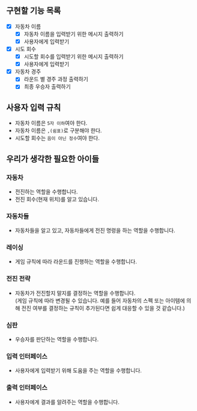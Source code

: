 ## 구현할 기능 목록

- [x] 자동차 이름
  - [x] 자동차 이름을 입력받기 위한 메시지 출력하기
  - [x] 사용자에게 입력받기
- [x] 시도 회수
  - [x] 시도할 회수를 입력받기 위한 메시지 출력하기
  - [x] 사용자에게 입력받기
- [x] 자동차 경주
  - [x] 라운드 별 경주 과정 출력하기
  - [x] 최종 우승자 출력하기

## 사용자 입력 규칙

- 자동차 이름은 `5자 이하`여야 한다.
- 자동차 이름은 `,(쉼표)`로 구분해야 한다.
- 시도할 회수는 `음이 아닌 정수`여야 한다.

## 우리가 생각한 필요한 아이들

### 자동차

- 전진하는 역할을 수행합니다.
- 전진 회수(현재 위치)를 알고 있습니다.

### 자동차들

- 자동차들을 알고 있고, 자동차들에게 전진 명령을 하는 역할을 수행합니다.

### 레이싱

- 게임 규칙에 따라 라운드를 진행하는 역할을 수행합니다.

### 전진 전략

- 자동차가 전진할지 말지를 결정하는 역할을 수행합니다.  
(게임 규칙에 따라 변경될 수 있습니다. 예를 들어 자동차의 스펙 또는 아이템에 의해 전진 여부를 결정하는 규칙이 추가된다면 쉽게 대응할 수 있을 것 같습니다.)

### 심판

- 우승자를 판단하는 역할을 수행합니다.

### 입력 인터페이스

- 사용자에게 입력받기 위해 도움을 주는 역할을 수행합니다.

### 출력 인터페이스

- 사용자에게 결과를 알려주는 역할을 수행합니다.